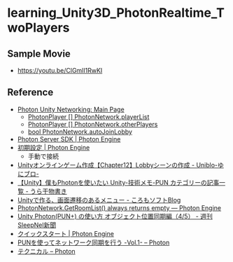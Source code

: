 # learning_Unity3D_PhotonRealtime_TwoPlayers

## Sample Movie

- https://youtu.be/ClGmlI1RwKI

## Reference
- [Photon Unity Networking: Main Page](http://doc-api.photonengine.com/en/PUN/current/)
  - [PhotonPlayer [] PhotonNetwork.playerList](http://doc-api.photonengine.com/en/PUN/current/class_photon_network.html#a2dc5e6cba79f899d9952f804db35b2f3)
  - [PhotonPlayer [] PhotonNetwork.otherPlayers](http://doc-api.photonengine.com/en/PUN/current/class_photon_network.html#a894df24398c8cfe2d06e22ddc39576fa)
  - [bool PhotonNetwork.autoJoinLobby](http://doc-api.photonengine.com/en/PUN/current/class_photon_network.html#ad534d4da7222bd8a6d8423cbd238d7f4)
- [Photon Server SDK | Photon Engine](https://doc.photonengine.com/en-us/server/v3/sdks-and-api/sdk-photon-server)
- [初期設定 | Photon Engine](https://doc.photonengine.com/ja-jp/pun/current/getting-started/initial-setup#connect_manually)
  - 手動で接続
- [Unityオンラインゲーム作成【Chapter12】Lobbyシーンの作成 - Uniblo-ゆにブロ-](http://uniblo.biz/unity/mmogame/lobbyscene)
- [【Unity】僕もPhotonを使いたい Unity-技術メモ-PUN カテゴリーの記事一覧 - うら干物書き](https://www.urablog.xyz/archive/category/Unity-%E6%8A%80%E8%A1%93%E3%83%A1%E3%83%A2-PUN)
- [Unityで作る、画面遷移のあるメニュー - ころもソフトBlog](http://chicchi0531.hatenablog.com/entry/2017/10/10/025409)
- [PhotonNetwork.GetRoomList() always returns empty — Photon Engine](https://forum.photonengine.com/discussion/11094/photonnetwork-getroomlist-always-returns-empty)
- [Unity Photon(PUN+) の使い方 オブジェクト位置同期編（4/5） - 週刊SleepNel新聞](http://sleepnel.hatenablog.com/entry/2016/06/09/120200)
- [クイックスタート | Photon Engine](https://doc.photonengine.com/ja-jp/realtime/current/getting-started/quick-start)
- [PUNを使ってネットワーク同期を行う -Vol.1- – Photon](https://support.photonengine.jp/hc/ja/articles/218960867-PUN%E3%82%92%E4%BD%BF%E3%81%A3%E3%81%A6%E3%83%8D%E3%83%83%E3%83%88%E3%83%AF%E3%83%BC%E3%82%AF%E5%90%8C%E6%9C%9F%E3%82%92%E8%A1%8C%E3%81%86-Vol-1-)
- [テクニカル – Photon](https://support.photonengine.jp/hc/ja/categories/201897318-%E3%83%86%E3%82%AF%E3%83%8B%E3%82%AB%E3%83%AB)

